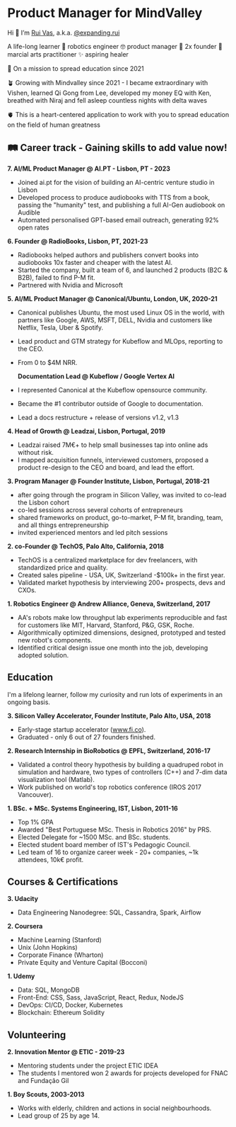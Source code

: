 
# Product Manager for MindValley

Hi 👋 I’m [Rui Vas](https://linkedin.com/in/rui-vas), a.k.a. [@expanding.rui](https://www.instagram.com/expanding.rui/)

A life-long learner 🧠 robotics engineer 🤓 product manager 🚀 2x founder 🥷 marcial arts practitioner ✨ aspiring healer

🎯 On a mission to spread education since 2021

🪴 Growing with Mindvalley since 2021 - I became extraordinary with Vishen, learned Qi Gong from Lee, developed my money EQ with Ken, breathed with Niraj and fell asleep countless nights with delta waves

🫀 This is a heart-centered application to work with you to spread education on the field of human greatness

## 🛤️ Career track - Gaining skills to add value now!

**7. AI/ML Product Manager @ AI.PT - Lisbon, PT - 2023**
- Joined ai.pt for the vision of building an AI-centric venture studio in Lisbon
- Developed process to produce audiobooks with TTS from a book, passing the "humanity" test, and publishing a full AI-Gen audiobook on Audible
- Automated personalised GPT-based email outreach, generating 92% open rates

**6. Founder @ RadioBooks, Lisbon, PT, 2021-23**
- Radiobooks helped authors and publishers convert books into audiobooks 10x faster and cheaper with the latest AI.
- Started the company, built a team of 6, and launched 2 products (B2C & B2B), failed to find P-M fit.
- Partnered with Nvidia and Microsoft

**5. AI/ML Product Manager @ Canonical/Ubuntu, London, UK, 2020-21**
- Canonical publishes Ubuntu, the most used Linux
OS in the world, with partners like Google, AWS, MSFT,
DELL, Nvidia and customers like Netflix, Tesla, Uber &
Spotify.
- Lead product and GTM strategy for Kubeflow and
MLOps, reporting to the CEO.
- From 0 to $4M NRR.

	**Documentation Lead @ Kubeflow / Google Vertex AI**

- I represented Canonical at the Kubeflow opensource community.
- Became the #1 contributor outside of Google to documentation.
- Lead a docs restructure + release of versions v1.2, v1.3

**4. Head of Growth @ Leadzai, Lisbon, Portugal, 2019**
- Leadzai raised 7M€+ to help small businesses tap into online ads without risk. 
- I mapped acquisition funnels, interviewed customers, proposed a product re-design to the CEO and board, and lead the effort.

**3. Program Manager @ Founder Institute, Lisbon, Portugal, 2018-21**
- after going through the program in Silicon Valley,
was invited to co-lead the Lisbon cohort
- co-led sessions across several cohorts of
entrepreneurs
- shared frameworks on product, go-to-market, P-M
fit, branding, team, and all things entrepreneurship
- invited experienced mentors and led pitch sessions

**2. co-Founder @ TechOS, Palo Alto, California, 2018**
- TechOS is a centralized marketplace for dev
freelancers, with standardized price and quality.
- Created sales pipeline - USA, UK, Switzerland -$100k+
in the first year.
- Validated market hypothesis by interviewing 200+
prospects, devs and CXOs.

**1. Robotics Engineer @ Andrew Alliance, Geneva, Switzerland, 2017**
- AA's robots make low throughput lab experiments
reproducible and fast for customers like MIT, Harvard,
Stanford, P&G, GSK, Roche.
- Algorithmically optimized dimensions, designed,
prototyped and tested new robot's components.
- Identified critical design issue one month into the
job, developing adopted solution.


## Education
I'm a lifelong learner, follow my curiosity 
and run lots of experiments in an ongoing basis.

**3. Silicon Valley Accelerator, Founder Institute, Palo Alto, USA, 2018**
- Early-stage startup accelerator (www.fi.co).
- Graduated - only 6 out of 27 founders finished.

**2. Research Internship in BioRobotics @ EPFL, Switzerland, 2016-17**
- Validated a control theory hypothesis by building a
quadruped robot in simulation and hardware, two
types of controllers (C++) and 7-dim data
visualization tool (Matlab).
- Work published on world's top robotics conference
(IROS 2017 Vancouver).

**1. BSc. + MSc. Systems Engineering, IST, Lisbon, 2011-16**
- Top 1% GPA
- Awarded "Best Portuguese MSc. Thesis in Robotics
2016" by PRS.
- Elected Delegate for ~1500 MSc. and BSc. students.
- Elected student board member of IST's Pedagogic
Council.
- Led team of 16 to organize career week - 20+
companies, ~1k attendees, 10k€ profit.


## Courses & Certifications
**3. Udacity**
- Data Engineering Nanodegree: SQL, Cassandra, Spark, Airflow

**2. Coursera**
- Machine Learning (Stanford)
- Unix (John Hopkins)
- Corporate Finance (Wharton)
- Private Equity and Venture Capital (Bocconi)

**1. Udemy**
- Data: SQL, MongoDB
- Front-End: CSS, Sass, JavaScript, React, Redux, NodeJS 
- DevOps: CI/CD, Docker, Kubernetes
- Blockchain: Ethereum Solidity

## Volunteering

**2. Innovation Mentor @ ETIC - 2019-23**
- Mentoring students under the project ETIC IDEA
- The students I mentored won 2 awards for projects developed for FNAC and Fundação Gil

**1. Boy Scouts, 2003-2013**
- Works with elderly, children and actions in social
neighbourhoods.
- Lead group of 25 by age 14.
